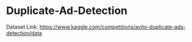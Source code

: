 # Duplicate-Ad-Detection

Dataset Link: https://www.kaggle.com/competitions/avito-duplicate-ads-detection/data
